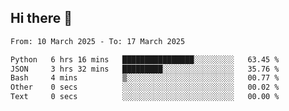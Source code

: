 ## Hi there 👋

<!--
**Bojupi/Bojupi** is a ✨ _special_ ✨ repository because its `README.md` (this file) appears on your GitHub profile.

Here are some ideas to get you started:

- 🔭 I’m currently working on ...
- 🌱 I’m currently learning ...
- 👯 I’m looking to collaborate on ...
- 🤔 I’m looking for help with ...
- 💬 Ask me about ...
- 📫 How to reach me: ...
- 😄 Pronouns: ...
- ⚡ Fun fact: ...
-->

<!--START_SECTION:waka-->

```txt
From: 10 March 2025 - To: 17 March 2025

Python   6 hrs 16 mins   ████████████████░░░░░░░░░   63.45 %
JSON     3 hrs 32 mins   █████████░░░░░░░░░░░░░░░░   35.76 %
Bash     4 mins          ▒░░░░░░░░░░░░░░░░░░░░░░░░   00.77 %
Other    0 secs          ░░░░░░░░░░░░░░░░░░░░░░░░░   00.02 %
Text     0 secs          ░░░░░░░░░░░░░░░░░░░░░░░░░   00.00 %
```

<!--END_SECTION:waka-->
